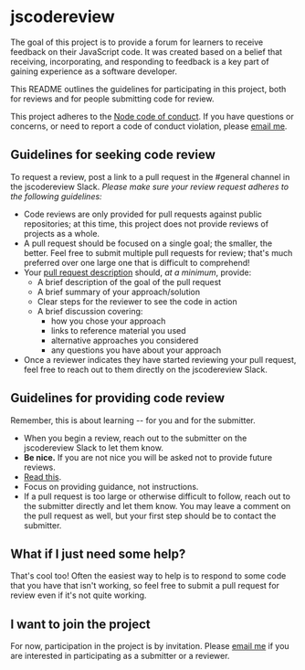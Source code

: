 # jscodereview

The goal of this project is to provide a forum for learners to receive feedback on their JavaScript code. It was created based on a belief that receiving, incorporating, and responding to feedback is a key part of gaining experience as a software developer.

This README outlines the guidelines for participating in this project, both for reviews and for people submitting code for review.

This project adheres to the [Node code of conduct](https://github.com/nodejs/node/blob/master/CODE_OF_CONDUCT.md). If you have questions or concerns, or need to report a code of conduct violation, please [email me](mailto:rmurphey@gmail.com).

## Guidelines for seeking code review

To request a review, post a link to a pull request in the \#general channel in the jscodereview Slack. *Please make sure your review request adheres to the following guidelines:*

- Code reviews are only provided for pull requests against public repositories; at this time, this project does not provide reviews of projects as a whole.
- A pull request should be focused on a single goal; the smaller, the better. Feel free to submit multiple pull requests for review; that's much preferred over one large one that is difficult to comprehend! 
- Your [pull request description](./docs/pull-request.md) should, *at a minimum*, provide:
  - A brief description of the goal of the pull request
  - A brief summary of your approach/solution
  - Clear steps for the reviewer to see the code in action
  - A brief discussion covering:
    - how you chose your approach
    - links to reference material you used
    - alternative approaches you considered
    - any questions you have about your approach
- Once a reviewer indicates they have started reviewing your pull request, feel free to reach out to them directly on the jscodereview Slack.

## Guidelines for providing code review

Remember, this is about learning -- for you and for the submitter. 

- When you begin a review, reach out to the submitter on the jscodereview Slack to let them know.
- **Be nice.** If you are not nice you will be asked not to provide future reviews.
- [Read this](https://storify.com/ReBeccaOrg/rebecca-s-rules-for-constructive-code-reviews).
- Focus on providing guidance, not instructions.
- If a pull request is too large or otherwise difficult to follow, reach out to the submitter directly and let them know. You may leave a comment on the pull request as well, but your first step should be to contact the submitter.

## What if I just need some help?

That's cool too! Often the easiest way to help is to respond to some code that you have that isn't working, so feel free to submit a pull request for review even if it's not quite working. 

## I want to join the project

For now, participation in the project is by invitation. Please [email me](mailto:rmurphey@gmail.com) if you are interested in participating as a submitter or a reviewer.
